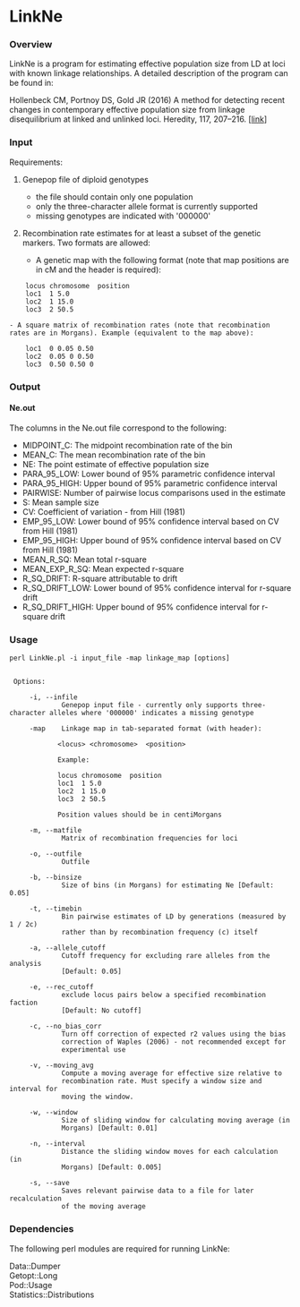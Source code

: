 # LinkNe

### Overview

LinkNe is a program for estimating effective population size from LD at loci with known linkage relationships. A detailed description of the program can be found in:

Hollenbeck CM, Portnoy DS, Gold JR (2016) A method for detecting recent changes in contemporary effective population size from linkage disequilibrium at linked and unlinked loci. Heredity, 117, 207–216. [[link](http://www.nature.com/hdy/journal/v117/n4/abs/hdy201630a.html)]

### Input

Requirements:

1) Genepop file of diploid genotypes
    - the file should contain only one population
    - only the three-character allele format is currently supported
    - missing genotypes are indicated with '000000'

2) Recombination rate estimates for at least a subset of the genetic markers. Two formats are allowed:

    - A genetic map with the following format (note that map positions are in cM and the header is required):

```
    locus chromosome  position
    loc1  1 5.0
    loc2  1 15.0
    loc3  2 50.5
```

    - A square matrix of recombination rates (note that recombination rates are in Morgans). Example (equivalent to the map above):

```
    loc1  0 0.05 0.50
    loc2  0.05 0 0.50
    loc3  0.50 0.50 0
```

### Output

#### Ne.out

The columns in the Ne.out file correspond to the following:

- MIDPOINT_C: The midpoint recombination rate of the bin
- MEAN_C: The mean recombination rate of the bin
- NE: The point estimate of effective population size
- PARA_95_LOW: Lower bound of 95% parametric confidence interval
- PARA_95_HIGH: Upper bound of 95% parametric confidence interval
- PAIRWISE: Number of pairwise locus comparisons used in the estimate
- S: Mean sample size
- CV: Coefficient of variation - from Hill (1981)
- EMP_95_LOW: Lower bound of 95% confidence interval based on CV from Hill (1981)
- EMP_95_HIGH: Upper bound of 95% confidence interval based on CV from Hill (1981)
- MEAN_R_SQ: Mean total r-square
- MEAN_EXP_R_SQ: Mean expected r-square
- R_SQ_DRIFT: R-square attributable to drift
- R_SQ_DRIFT_LOW: Lower bound of 95% confidence interval for r-square drift
- R_SQ_DRIFT_HIGH: Upper bound of 95% confidence interval for r-square drift

### Usage


    perl LinkNe.pl -i input_file -map linkage_map [options]


     Options:

         -i, --infile
                 Genepop input file - currently only supports three-character alleles where '000000' indicates a missing genotype

         -map    Linkage map in tab-separated format (with header):

                <locus> <chromosome>  <position>

                Example:

                locus chromosome  position
                loc1  1 5.0
                loc2  1 15.0
                loc3  2 50.5

                Position values should be in centiMorgans

         -m, --matfile
                 Matrix of recombination frequencies for loci

         -o, --outfile
                 Outfile

         -b, --binsize
                 Size of bins (in Morgans) for estimating Ne [Default: 0.05]

         -t, --timebin
                 Bin pairwise estimates of LD by generations (measured by 1 / 2c)
                 rather than by recombination frequency (c) itself

         -a, --allele_cutoff
                 Cutoff frequency for excluding rare alleles from the analysis
                 [Default: 0.05]

         -e, --rec_cutoff
                 exclude locus pairs below a specified recombination faction
                 [Default: No cutoff]

         -c, --no_bias_corr
                 Turn off correction of expected r2 values using the bias
                 correction of Waples (2006) - not recommended except for
                 experimental use

         -v, --moving_avg
                 Compute a moving average for effective size relative to
                 recombination rate. Must specify a window size and interval for
                 moving the window.

         -w, --window
                 Size of sliding window for calculating moving average (in
                 Morgans) [Default: 0.01]

         -n, --interval
                 Distance the sliding window moves for each calculation (in
                 Morgans) [Default: 0.005]

         -s, --save
                 Saves relevant pairwise data to a file for later recalculation
                 of the moving average


### Dependencies

The following perl modules are required for running LinkNe:

Data::Dumper<br />
Getopt::Long<br />
Pod::Usage<br />
Statistics::Distributions<br />
